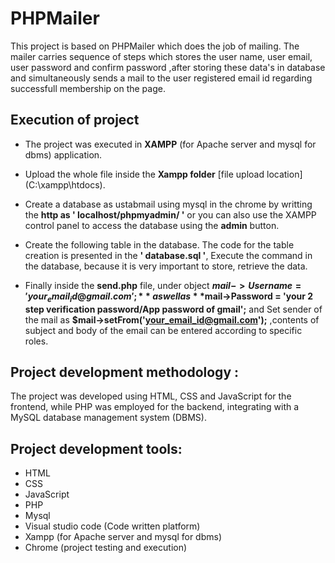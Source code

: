 # PHPMailer 

 This project is based on PHPMailer which does the job of mailing. The mailer carries sequence of steps which stores the user name, user email, user password and confirm password ,after storing these data's in database and simultaneously sends a mail to the user registered email id regarding successfull membership on the page.

## Execution of project

* The project was executed in **XAMPP** (for Apache server and mysql for dbms) application.

* Upload the whole file inside the **Xampp folder** [file upload location](C:\xampp\htdocs\). 

* Create a database as ustabmail using mysql in the chrome by writting the **http as ' localhost/phpmyadmin/ '** or you can also use  the XAMPP control panel to access the database using the **admin** button.

* Create the following table in the database. The code for the table creation is presented in the **' database.sql '**, Execute the command in the database, because it is very important to store, retrieve the data.

* Finally inside the **send.php** file, under object **$mail->Username = 'your_email_id@gmail.com';** as well as **$mail->Password = 'your 2 step verification password/App password of gmail';** and Set sender of the mail as **$mail->setFrom('your_email_id@gmail.com');** ,contents of subject and body of the email can be entered according to specific roles. 


## Project development methodology :
The project was developed using HTML, CSS and JavaScript for the frontend, while PHP was employed for the backend, integrating with a MySQL database management system (DBMS).

## Project development tools:
*	HTML 
*	CSS
*	JavaScript
*	PHP
*	Mysql
*	Visual studio code (Code written platform)
*	Xampp (for Apache server and mysql for dbms)
*	Chrome (project testing and execution)